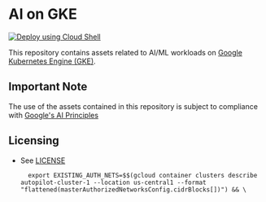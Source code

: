 # AI on GKE

[![Deploy using Cloud Shell](https://gstatic.com/cloudssh/images/open-btn.svg)](https://ssh.cloud.google.com/cloudshell/editor?cloudshell_git_repo=https://github.com/umeshkumhar/ai-on-gke/tree/juani&cloudshell_tutorial=README.md&cloudshell_workspace=hello-app)

This repository contains assets related to AI/ML workloads on
[Google Kubernetes Engine (GKE)](https://cloud.google.com/kubernetes-engine/).







## Important Note
The use of the assets contained in this repository is subject to compliance with [Google's AI Principles](https://ai.google/responsibility/principles/)

## Licensing

* See [LICENSE](/LICENSE)



        export EXISTING_AUTH_NETS=$$(gcloud container clusters describe autopilot-cluster-1 --location us-central1 --format "flattened(masterAuthorizedNetworksConfig.cidrBlocks[])") && \
